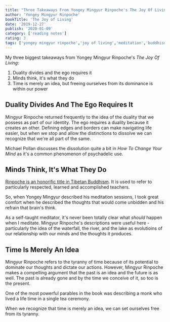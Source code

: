 ```yaml
---
title: "Three Takeaways From Yongey Mingyur Rinpoche's The Joy Of Living"
author: 'Yongey Mingyur Rinpoche'
bookTitle: 'The Joy of Living'
date: '2019-12-27'
publish: '2020-01-09'
category: ['reading notes']
rating: 3
tags: ['yongey mingyur rinpoche','joy of living','meditation','buddhism']
---
```


My three biggest takeaways from Yongey Mingyur Rinpoche's _The Joy Of Living_:

1. Duality divides and the ego requires it
2. Minds think, it's what they do
3. Time is merely an idea, but freeing ourselves from its dominance is within our power

## Duality Divides And The Ego Requires It

Mingyur Rinpoche returned frequently to the idea of the duality that we possess as part of our identity. The ego requires a duality because it creates an other. Defining edges and borders can make navigating life easier, but when we stop and allow the distinctions to dissolve we can recognize that we're all part of the same.

Michael Pollan discusses the dissolution quite a bit in _How To Change Your Mind_ as it's a common phenomenon of psychadelic use.

## Minds Think, It's What They Do

[Rinpoche is an honorific title in Tibetan Buddhism](https://en.wikipedia.org/wiki/Rinpoche). It is used to refer to particularly respected, learned and accomplished teachers.

So, when Yongey Mingyur described his meditation sessions, I took great comfort when he described the thoughts that would come unbidden and his refrain that brain's think.

As a self-taught meditator, it's never been totally clear what _should_ happen when I meditate. Mingyur Rinpoche's descriptions were useful here - particularly the idea of the waterfall, the river, and the lake as evolutioins of our relationship with our minds and the thoughts it produces.

## Time Is Merely An Idea

Mingyur Rinpoche refers to the tyranny of time because of its potential to dominate our thoughts and dictate our actions. However, Mingyur Rinpoche makes a compelling argument that the past is an idea and the future is as well. The past is already gone and by the time we conceive of it, so too is the present.

One of the most powerful parables in the book was describing a monk who lived a life time in a single tea ceremony.

When we recognize that time is merely an idea, we can set ourselves free from its tyranny.
